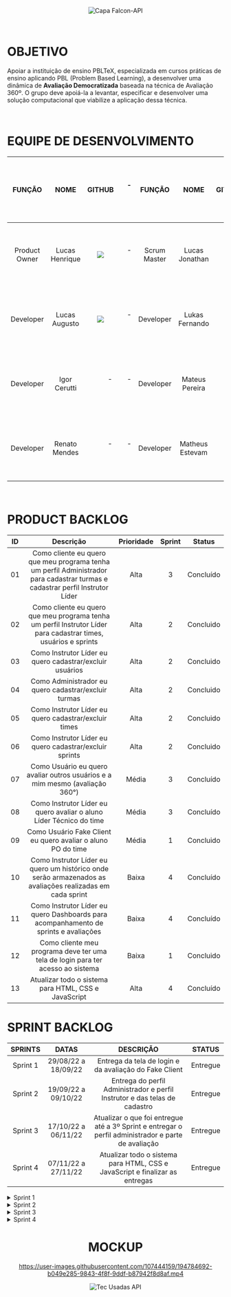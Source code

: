 <div align="center">

![Capa Falcon-API](https://user-images.githubusercontent.com/81196630/197643520-3f90b5d6-1f8a-4699-94c1-99a604473170.png)

</div>

<br>

# OBJETIVO
Apoiar a instituição de ensino PBLTeX, especializada em cursos práticas de ensino aplicando PBL (Problem Based Learning), a desenvolver uma dinâmica de **Avaliação
Democratizada** baseada na técnica de Avaliação 360º. O grupo deve apoiá-la a levantar, especificar e desenvolver uma
solução computacional que viabilize a aplicação dessa técnica.

<br>

# EQUIPE DE DESENVOLVIMENTO
| **FUNÇÃO** | **NOME** | **GITHUB** |ㅤㅤㅤ-ㅤㅤㅤ| **FUNÇÃO** | **NOME** | **GITHUB** |
|:------:|:----:|:------:|:------:|:------:|:----:|:------:|
| Product Owner | Lucas Henrique | <a href="https://github.com/LucasHCOliveira7" target="_blank"><img src="https://img.shields.io/badge/github-%23121011.svg?style=for-the-badge&logo=github&logoColor=white"></a> |ㅤㅤㅤ-ㅤㅤㅤ| Scrum Master | Lucas Jonathan | <a href="https://github.com/lucasjonathangomes" target="_blank"><img src="https://img.shields.io/badge/github-%23121011.svg?style=for-the-badge&logo=github&logoColor=white"></a> |
| Developer | Lucas Augusto | <a href="https://github.com/LucasOliveira321" target="_blank"><img src="https://img.shields.io/badge/github-%23121011.svg?style=for-the-badge&logo=github&logoColor=white"></a> |ㅤㅤㅤ-ㅤㅤㅤ| Developer | Lukas Fernando | <a href="https://github.com/LukasFernando" target="_blank"><img src="https://img.shields.io/badge/github-%23121011.svg?style=for-the-badge&logo=github&logoColor=white"></a> |
| Developer | Igor Cerutti |ㅤㅤㅤ-ㅤㅤㅤ|ㅤㅤㅤ-ㅤㅤㅤ| Developer | Mateus Pereira |ㅤㅤㅤ-ㅤㅤㅤ|
| Developer | Renato Mendes |ㅤㅤㅤ-ㅤㅤㅤ|ㅤㅤㅤ-ㅤㅤㅤ| Developer | Matheus Estevam |ㅤㅤㅤ-ㅤㅤㅤ|

<br>

# PRODUCT BACKLOG
| ID | Descrição | Prioridade | Sprint | Status |
| :-: | :-----: | :----------: | :---: | :---: |
| 01 | Como cliente eu quero que meu programa tenha um perfil Administrador para cadastrar turmas e cadastrar perfil Instrutor Líder | Alta | 3 | Concluído |
| 02 | Como cliente eu quero que meu programa tenha um perfil Instrutor Líder para cadastrar times, usuários e sprints | Alta | 2 | Concluido |
| 03 | Como Instrutor Líder eu quero cadastrar/excluir usuários | Alta | 2 | Concluido |
| 04 | Como Administrador eu quero cadastrar/excluir turmas | Alta | 2 | Concluido |
| 05 | Como Instrutor Líder eu quero cadastrar/excluir times | Alta | 2 | Concluido |
| 06 | Como Instrutor Líder eu quero cadastrar/excluir sprints | Alta | 2 | Concluido |
| 07 | Como Usuário eu quero avaliar outros usuários e a mim mesmo (avaliação 360°) | Média | 3| Concluído |
| 08 | Como Instrutor Líder eu quero avaliar o aluno Líder Técnico do time | Média | 3 | Concluído |
| 09 | Como Usuário Fake Client eu quero avaliar o aluno PO do time | Média | 1 | Concluido |
| 10 | Como Instrutor Líder eu quero um histórico onde serão armazenados as avaliações realizadas em cada sprint | Baixa | 4 | Concluído |
| 11 | Como Instrutor Líder eu quero Dashboards para acompanhamento de sprints e avaliações | Baixa | 4 | Concluído |
| 12 | Como cliente meu programa deve ter uma tela de login para ter acesso ao sistema | Baixa | 1 | Concluido |
| 13 | Atualizar todo o sistema para HTML, CSS e JavaScript | Alta | 4 | Concluído |

# SPRINT BACKLOG

| SPRINTS | DATAS | DESCRIÇÃO | STATUS |
|:-------:|:-----:|:---------:|:------:|
| Sprint 1 | 29/08/22 a 18/09/22 | Entrega da tela de login e da avaliação do Fake Client | Entregue |
| Sprint 2 | 19/09/22 a 09/10/22 | Entrega do perfil Administrador e perfil Instrutor e das telas de cadastro | Entregue |
| Sprint 3 | 17/10/22 a 06/11/22 | Atualizar o que foi entregue até a 3º Sprint e entregar o perfil administrador e parte de avaliação | Entregue |
| Sprint 4 | 07/11/22 a 27/11/22 | Atualizar todo o sistema para HTML, CSS e JavaScript e finalizar as entregas | Entregue |

<details>

<summary> Sprint 1 </summary> 

![image](https://user-images.githubusercontent.com/81196630/194788646-66051827-b5e1-456a-a77d-602a78839031.png)

</summary>

</details>

<details>

<summary> Sprint 2 </summary>

![image](https://user-images.githubusercontent.com/81196630/194788675-14734ee5-7cfe-4da2-a573-ec40c3765040.png)

</summary>

</details>

<details>

<summary> Sprint 3 </summary>

![image](https://user-images.githubusercontent.com/81196630/194788694-9a4620e6-88fc-4624-8a80-8706a46845c2.png)

</summary>

</details>

<details>

<summary> Sprint 4 </summary>

![image](https://user-images.githubusercontent.com/81196630/194788706-b87c4cf9-e7eb-414f-8b61-941ff4437967.png)

</summary>

</details>

<div align="center">

# MOCKUP

https://user-images.githubusercontent.com/107444159/194784692-b049e285-9843-4f8f-9ddf-b87942f8d8af.mp4

![Tec Usadas API](https://user-images.githubusercontent.com/81196630/197643574-49bb818a-0c68-4a91-8587-b6176c46f3f4.png)

</div>
